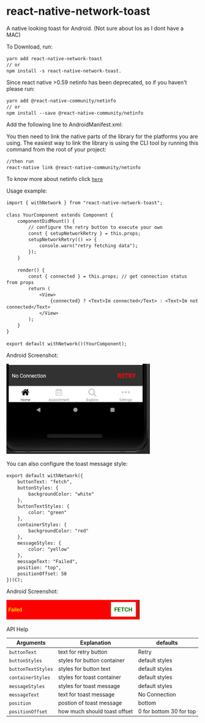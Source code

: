 # react-native-network-toast
A native looking toast for Android. (Not sure about Ios as I dont have a MAC)

To Download, run:

    yarn add react-native-network-toast
    // or
    npm install -s react-native-network-toast.

Since react native >0.59 netinfo has been deprecated, so if you haven't please run:

    yarn add @react-native-community/netinfo
    // or
    npm install --save @react-native-community/netinfo

Add the following line to AndroidManifest.xml: 
    <uses-permission android:name="android.permission.ACCESS_NETWORK_STATE" />

You then need to link the native parts of the library for the platforms you are using. The easiest way to link the library is using the CLI tool by running this command from the root of your project:

    //then run
    react-native link @react-native-community/netinfo

To know more about netinfo click [`here`](https://github.com/react-native-community/react-native-netinfo)


Usage example: 

    import { withNetwork } from "react-native-network-toast";

    class YourComponent extends Component {
        componentDidMount() {
            // configure the retry button to execute your own
            const { setupNetworkRetry } = this.props;
            setupNetworkRetry(() => {
                console.warn("retry fetching data");
            });
        }

        render() {
            const { connected } = this.props; // get connection status from props
            return (
                <View>
                    {connected} ? <Text>Im connected</Text> : <Text>Im not connected</Text> 
                </View>
            );
        }
    }

    export default withNetwork()(YourComponent);
                           
Android Screenshot:

![Screenshot](android_screenshot.png)

You can also configure the toast message style:

    export default withNetwork({
        buttonText: "fetch",
        buttonStyles: {
            backgroundColor: "white"
        },
        buttonTextStyles: {
            color: "green"
        },
        containerStyles: {
            backgroundColor: "red"
        },
        messageStyles: {
            color: "yellow"
        },
        messageText: "Failed",
        position: "top",
        positionOffset: 50
    })(C);

Android Screenshot:

![Screenshot](android_screenshot2.png)

API Help

| Arguments        | Explanation | defaults       |
| -------------    | ----------- | -------------  |
| `buttonText` | text for retry button | Retry          |
| `buttonStyles` | styles for button container | default styles |
| `buttonTextStyles` | styles for button text | default styles |
| `containerStyles` | styles for toast container | default styles |
| `messageStyles` | styles for toast message | default styles |
| `messageText` | text for toast message | No Connection  |
| `position` | postion of toast message | bottom |
| `positionOffset` | how much should toast offset | 0 for bottom 30 for top |





